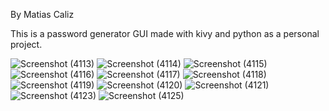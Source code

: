 By Matias Caliz

This is a password generator GUI made with kivy and python as a personal project.

![Screenshot (4113)](https://user-images.githubusercontent.com/69267208/171855671-7117bb35-e423-4013-943f-db34bb4479a7.png)
![Screenshot (4114)](https://user-images.githubusercontent.com/69267208/171855673-348b3500-180c-46df-bc80-1f7ad8fcbde6.png)
![Screenshot (4115)](https://user-images.githubusercontent.com/69267208/171855678-7d0d3ad8-e694-494a-9b63-03e7668581a4.png)
![Screenshot (4116)](https://user-images.githubusercontent.com/69267208/171855680-4c974075-3964-40da-b9e9-50a30257fd4b.png)
![Screenshot (4117)](https://user-images.githubusercontent.com/69267208/171855686-a329149a-c8fe-46b0-b729-de034829778a.png)
![Screenshot (4118)](https://user-images.githubusercontent.com/69267208/171855688-e0e4978c-2940-4b3d-ae51-dcd5d91ef4dd.png)
![Screenshot (4119)](https://user-images.githubusercontent.com/69267208/171855690-38f2a6fc-8d5b-4b49-9ea8-98ab864f0e0c.png)
![Screenshot (4120)](https://user-images.githubusercontent.com/69267208/171855696-86b1f381-3ca8-4e99-bf19-a22670f0c3df.png)
![Screenshot (4121)](https://user-images.githubusercontent.com/69267208/171855699-920990c5-85cb-4c22-ab19-aac7339b6d1d.png)
![Screenshot (4123)](https://user-images.githubusercontent.com/69267208/171855702-f3762a18-10e7-48c9-9cd9-b7c49b3c6db6.png)
![Screenshot (4125)](https://user-images.githubusercontent.com/69267208/171855710-94aad39e-3a63-4dd7-821a-654ea76e6246.png)
